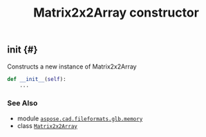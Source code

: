 ﻿---
title: Matrix2x2Array constructor
second_title: Aspose.CAD for Python via .NET API References
description: 
type: docs
weight: 10
url: /python-net/aspose.cad.fileformats.glb.memory/matrix2x2array/__init__/
is_root: false
---

## __init__ {#}

Constructs a new instance of Matrix2x2Array



```python
def __init__(self):
    ...
```





### See Also
* module [`aspose.cad.fileformats.glb.memory`](../../)
* class [`Matrix2x2Array`](/cad/python-net/aspose.cad.fileformats.glb.memory/matrix2x2array)
